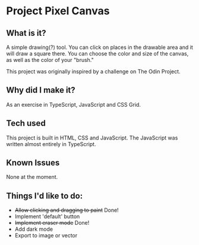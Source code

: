 # Project Pixel Canvas

## What is it?

A simple drawing(?) tool. You can click on places in the drawable area and it will draw a square there. You can choose the color and size of the canvas, as well as the color of your "brush."

This project was originally inspired by a challenge on The Odin Project.

## Why did I make it?

As an exercise in TypeScript, JavaScript and CSS Grid.

## Tech used

This project is built in HTML, CSS and JavaScript. The JavaScript was written almost entirely in TypeScript.

## Known Issues

None at the moment.

## Things I'd like to do:

- ~~Allow clicking and dragging to paint~~ Done!
- Implement 'default' button
- ~~Implement eraser mode~~ Done!
- Add dark mode
- Export to image or vector